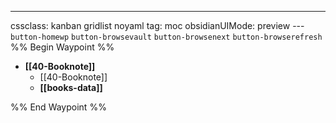 ---
cssclass: kanban gridlist noyaml
tag: moc
obsidianUIMode: preview
--- `button-homewp`  `button-browsevault`  `button-browsenext` `button-browserefresh` 
%% Begin Waypoint %%
- **[[40-Booknote]]**
	- [[40-Booknote]]
	- **[[books-data]]**

%% End Waypoint %%